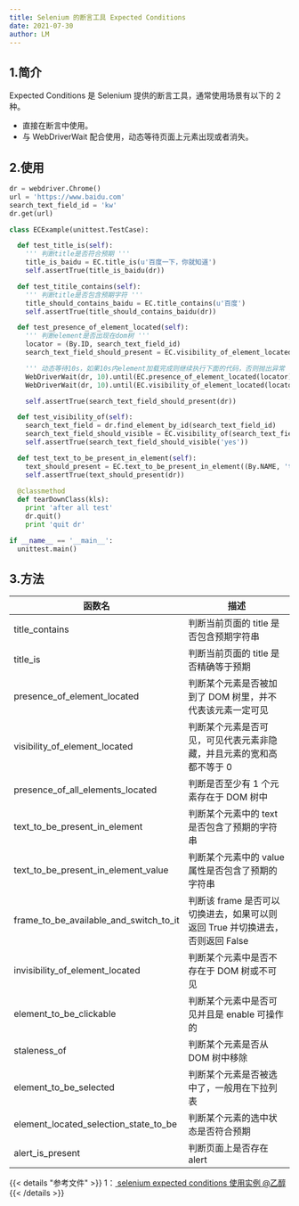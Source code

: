 ```yaml
---
title: Selenium 的断言工具 Expected Conditions
date: 2021-07-30
author: LM
---
```


## 1.简介

Expected Conditions 是 Selenium 提供的断言工具，通常使用场景有以下的 2 种。

- 直接在断言中使用。
- 与 WebDriverWait 配合使用，动态等待页面上元素出现或者消失。

## 2.使用

```python
dr = webdriver.Chrome()
url = 'https://www.baidu.com'
search_text_field_id = 'kw'
dr.get(url)

class ECExample(unittest.TestCase):

  def test_title_is(self):
    ''' 判断title是否符合预期 '''
    title_is_baidu = EC.title_is(u'百度一下，你就知道')
    self.assertTrue(title_is_baidu(dr))

  def test_titile_contains(self):
    ''' 判断title是否包含预期字符 '''
    title_should_contains_baidu = EC.title_contains(u'百度')
    self.assertTrue(title_should_contains_baidu(dr))

  def test_presence_of_element_located(self):
    ''' 判断element是否出现在dom树 '''
    locator = (By.ID, search_text_field_id)
    search_text_field_should_present = EC.visibility_of_element_located(locator)

    ''' 动态等待10s，如果10s内element加载完成则继续执行下面的代码，否则抛出异常 '''
    WebDriverWait(dr, 10).until(EC.presence_of_element_located(locator))
    WebDriverWait(dr, 10).until(EC.visibility_of_element_located(locator))

    self.assertTrue(search_text_field_should_present(dr))

  def test_visibility_of(self):
    search_text_field = dr.find_element_by_id(search_text_field_id)
    search_text_field_should_visible = EC.visibility_of(search_text_field)
    self.assertTrue(search_text_field_should_visible('yes'))

  def test_text_to_be_present_in_element(self):
    text_should_present = EC.text_to_be_present_in_element((By.NAME, 'tj_trhao123'), 'hao123')
    self.assertTrue(text_should_present(dr))
    
  @classmethod
  def tearDownClass(kls):
    print 'after all test'
    dr.quit()
    print 'quit dr'

if __name__ == '__main__':
  unittest.main()
```

## 3.方法

| 函数名                                 | 描述                                                         |
| -------------------------------------- | ------------------------------------------------------------ |
| title_contains                         | 判断当前页面的 title 是否包含预期字符串                      |
| title_is                               | 判断当前页面的 title 是否精确等于预期                        |
| presence_of_element_located            | 判断某个元素是否被加到了 DOM 树里，并不代表该元素一定可见    |
| visibility_of_element_located          | 判断某个元素是否可见，可见代表元素非隐藏，并且元素的宽和高都不等于 0 |
| presence_of_all_elements_located       | 判断是否至少有 1 个元素存在于 DOM 树中                       |
| text_to_be_present_in_element          | 判断某个元素中的 text 是否包含了预期的字符串                 |
| text_to_be_present_in_element_value    | 判断某个元素中的 value 属性是否包含了预期的字符串            |
| frame_to_be_available_and_switch_to_it | 判断该 frame 是否可以切换进去，如果可以则返回 True 并切换进去，否则返回 False |
| invisibility_of_element_located        | 判断某个元素中是否不存在于 DOM 树或不可见                    |
| element_to_be_clickable                | 判断某个元素中是否可见并且是 enable 可操作的                 |
| staleness_of                           | 判断某个元素是否从 DOM 树中移除                              |
| element_to_be_selected                 | 判断某个元素是否被选中了，一般用在下拉列表                   |
| element_located_selection_state_to_be  | 判断某个元素的选中状态是否符合预期                           |
| alert_is_present                       | 判断页面上是否存在 alert                                     |

{{< details "参考文件" >}} 
1：[ selenium expected conditions 使用实例  @乙醇 ](https://www.cnblogs.com/nbkhic/p/4885041.html)
{{< /details >}}